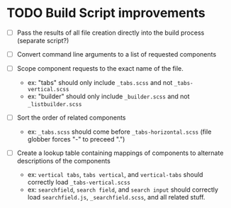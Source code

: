 # TODO Build Script improvements

- [ ] Pass the results of all file creation directly into the build process (separate script?)

- [ ] Convert command line arguments to a list of requested components

- [ ] Scope component requests to the exact name of the file.
  - ex: "tabs" should only include `_tabs.scss` and not `_tabs-vertical.scss`
  - ex: "builder" should only include `_builder.scss` and not `_listbuilder.scss`

- [ ] Sort the order of related components
  - ex: `_tabs.scss` should come before `_tabs-horizontal.scss` (file globber forces "-" to preceed ".")

- [ ] Create a lookup table containing mappings of components to alternate descriptions of the components
  - ex: `vertical tabs`, `tabs vertical`, and `vertical-tabs` should correctly load `_tabs-vertical.scss`
  - ex: `searchfield`, `search field`, and `search input` should correctly load `searchfield.js`, `_searchfield.scss`, and all related stuff.
